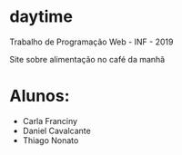 # daytime
Trabalho de Programação Web - INF - 2019

 Site sobre alimentação no café da manhã

# Alunos:
* Carla Franciny
* Daniel Cavalcante
* Thiago Nonato
